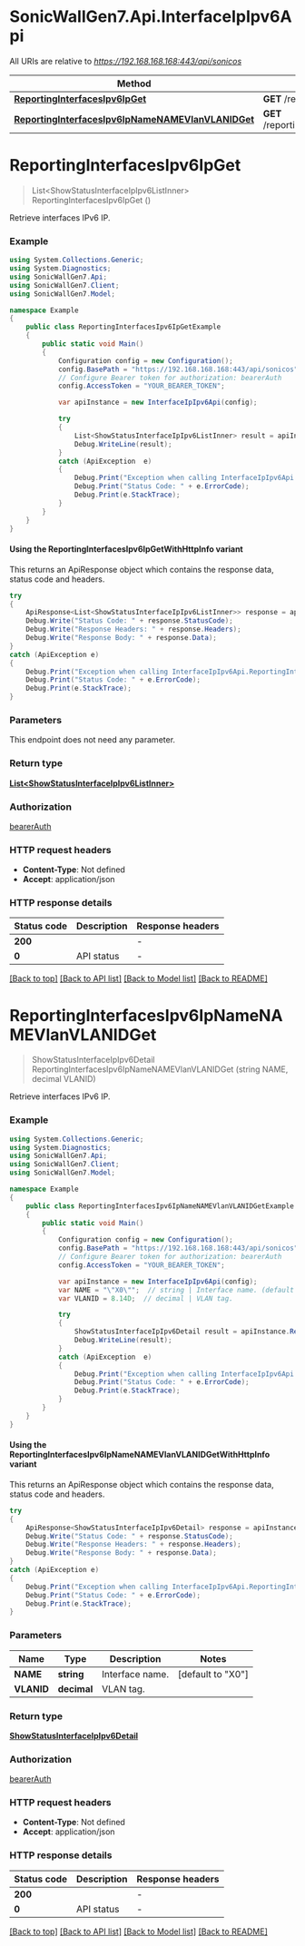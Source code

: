 # SonicWallGen7.Api.InterfaceIpIpv6Api

All URIs are relative to *https://192.168.168.168:443/api/sonicos*

| Method | HTTP request | Description |
|--------|--------------|-------------|
| [**ReportingInterfacesIpv6IpGet**](InterfaceIpIpv6Api.md#reportinginterfacesipv6ipget) | **GET** /reporting/interfaces/ipv6/ip |  |
| [**ReportingInterfacesIpv6IpNameNAMEVlanVLANIDGet**](InterfaceIpIpv6Api.md#reportinginterfacesipv6ipnamenamevlanvlanidget) | **GET** /reporting/interfaces/ipv6/ip/name/{NAME}/vlan/{VLANID} |  |

<a id="reportinginterfacesipv6ipget"></a>
# **ReportingInterfacesIpv6IpGet**
> List&lt;ShowStatusInterfaceIpIpv6ListInner&gt; ReportingInterfacesIpv6IpGet ()



Retrieve interfaces IPv6 IP.

### Example
```csharp
using System.Collections.Generic;
using System.Diagnostics;
using SonicWallGen7.Api;
using SonicWallGen7.Client;
using SonicWallGen7.Model;

namespace Example
{
    public class ReportingInterfacesIpv6IpGetExample
    {
        public static void Main()
        {
            Configuration config = new Configuration();
            config.BasePath = "https://192.168.168.168:443/api/sonicos";
            // Configure Bearer token for authorization: bearerAuth
            config.AccessToken = "YOUR_BEARER_TOKEN";

            var apiInstance = new InterfaceIpIpv6Api(config);

            try
            {
                List<ShowStatusInterfaceIpIpv6ListInner> result = apiInstance.ReportingInterfacesIpv6IpGet();
                Debug.WriteLine(result);
            }
            catch (ApiException  e)
            {
                Debug.Print("Exception when calling InterfaceIpIpv6Api.ReportingInterfacesIpv6IpGet: " + e.Message);
                Debug.Print("Status Code: " + e.ErrorCode);
                Debug.Print(e.StackTrace);
            }
        }
    }
}
```

#### Using the ReportingInterfacesIpv6IpGetWithHttpInfo variant
This returns an ApiResponse object which contains the response data, status code and headers.

```csharp
try
{
    ApiResponse<List<ShowStatusInterfaceIpIpv6ListInner>> response = apiInstance.ReportingInterfacesIpv6IpGetWithHttpInfo();
    Debug.Write("Status Code: " + response.StatusCode);
    Debug.Write("Response Headers: " + response.Headers);
    Debug.Write("Response Body: " + response.Data);
}
catch (ApiException e)
{
    Debug.Print("Exception when calling InterfaceIpIpv6Api.ReportingInterfacesIpv6IpGetWithHttpInfo: " + e.Message);
    Debug.Print("Status Code: " + e.ErrorCode);
    Debug.Print(e.StackTrace);
}
```

### Parameters
This endpoint does not need any parameter.
### Return type

[**List&lt;ShowStatusInterfaceIpIpv6ListInner&gt;**](ShowStatusInterfaceIpIpv6ListInner.md)

### Authorization

[bearerAuth](../README.md#bearerAuth)

### HTTP request headers

 - **Content-Type**: Not defined
 - **Accept**: application/json


### HTTP response details
| Status code | Description | Response headers |
|-------------|-------------|------------------|
| **200** |  |  -  |
| **0** | API status |  -  |

[[Back to top]](#) [[Back to API list]](../README.md#documentation-for-api-endpoints) [[Back to Model list]](../README.md#documentation-for-models) [[Back to README]](../README.md)

<a id="reportinginterfacesipv6ipnamenamevlanvlanidget"></a>
# **ReportingInterfacesIpv6IpNameNAMEVlanVLANIDGet**
> ShowStatusInterfaceIpIpv6Detail ReportingInterfacesIpv6IpNameNAMEVlanVLANIDGet (string NAME, decimal VLANID)



Retrieve interfaces IPv6 IP.

### Example
```csharp
using System.Collections.Generic;
using System.Diagnostics;
using SonicWallGen7.Api;
using SonicWallGen7.Client;
using SonicWallGen7.Model;

namespace Example
{
    public class ReportingInterfacesIpv6IpNameNAMEVlanVLANIDGetExample
    {
        public static void Main()
        {
            Configuration config = new Configuration();
            config.BasePath = "https://192.168.168.168:443/api/sonicos";
            // Configure Bearer token for authorization: bearerAuth
            config.AccessToken = "YOUR_BEARER_TOKEN";

            var apiInstance = new InterfaceIpIpv6Api(config);
            var NAME = "\"X0\"";  // string | Interface name. (default to "X0")
            var VLANID = 8.14D;  // decimal | VLAN tag.

            try
            {
                ShowStatusInterfaceIpIpv6Detail result = apiInstance.ReportingInterfacesIpv6IpNameNAMEVlanVLANIDGet(NAME, VLANID);
                Debug.WriteLine(result);
            }
            catch (ApiException  e)
            {
                Debug.Print("Exception when calling InterfaceIpIpv6Api.ReportingInterfacesIpv6IpNameNAMEVlanVLANIDGet: " + e.Message);
                Debug.Print("Status Code: " + e.ErrorCode);
                Debug.Print(e.StackTrace);
            }
        }
    }
}
```

#### Using the ReportingInterfacesIpv6IpNameNAMEVlanVLANIDGetWithHttpInfo variant
This returns an ApiResponse object which contains the response data, status code and headers.

```csharp
try
{
    ApiResponse<ShowStatusInterfaceIpIpv6Detail> response = apiInstance.ReportingInterfacesIpv6IpNameNAMEVlanVLANIDGetWithHttpInfo(NAME, VLANID);
    Debug.Write("Status Code: " + response.StatusCode);
    Debug.Write("Response Headers: " + response.Headers);
    Debug.Write("Response Body: " + response.Data);
}
catch (ApiException e)
{
    Debug.Print("Exception when calling InterfaceIpIpv6Api.ReportingInterfacesIpv6IpNameNAMEVlanVLANIDGetWithHttpInfo: " + e.Message);
    Debug.Print("Status Code: " + e.ErrorCode);
    Debug.Print(e.StackTrace);
}
```

### Parameters

| Name | Type | Description | Notes |
|------|------|-------------|-------|
| **NAME** | **string** | Interface name. | [default to &quot;X0&quot;] |
| **VLANID** | **decimal** | VLAN tag. |  |

### Return type

[**ShowStatusInterfaceIpIpv6Detail**](ShowStatusInterfaceIpIpv6Detail.md)

### Authorization

[bearerAuth](../README.md#bearerAuth)

### HTTP request headers

 - **Content-Type**: Not defined
 - **Accept**: application/json


### HTTP response details
| Status code | Description | Response headers |
|-------------|-------------|------------------|
| **200** |  |  -  |
| **0** | API status |  -  |

[[Back to top]](#) [[Back to API list]](../README.md#documentation-for-api-endpoints) [[Back to Model list]](../README.md#documentation-for-models) [[Back to README]](../README.md)

